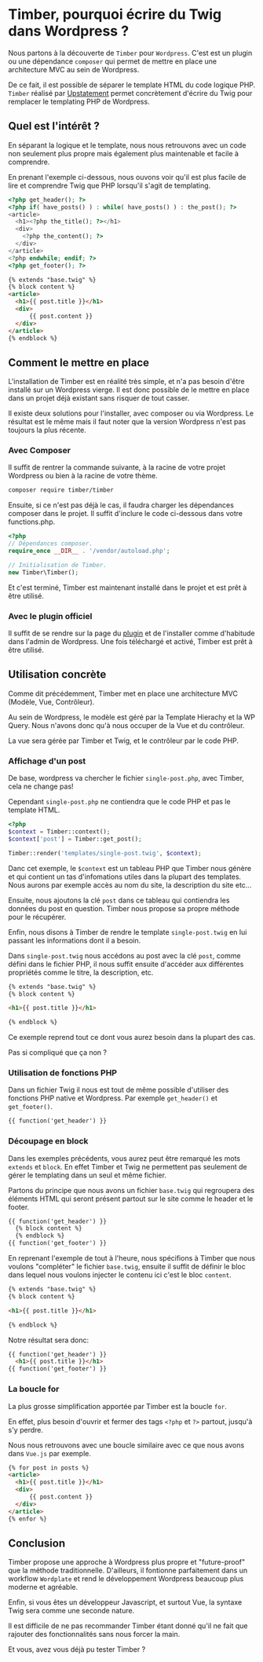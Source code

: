 # Timber, pourquoi écrire du Twig dans Wordpress ?

Nous partons à la découverte de `Timber` pour `Wordpress`. C'est est un plugin ou une dépendance `composer` qui permet de mettre en place une architecture MVC au sein de Wordpress.

De ce fait, il est possible de séparer le template HTML du code logique PHP. `Timber` réalisé par [Upstatement](https://upstatement.com/) permet concrètement d'écrire du Twig pour remplacer le templating PHP de Wordpress.

## Quel est l'intérêt ?

En séparant la logique et le template, nous nous retrouvons avec un code non seulement plus propre mais également plus maintenable et facile à comprendre.

En prenant l'exemple ci-dessous, nous ouvons voir  qu'il est plus facile de lire et comprendre Twig que PHP lorsqu'il s'agit de templating.

```php
<?php get_header(); ?>
<?php if( have_posts() ) : while( have_posts() ) : the_post(); ?>
<article>
  <h1><?php the_title(); ?></h1>
  <div>
    <?php the_content(); ?>
  </div>
</article>
<?php endwhile; endif; ?>
<?php get_footer(); ?>
```

```html
{% extends "base.twig" %}
{% block content %}
<article>
  <h1>{{ post.title }}</h1>
  <div>
      {{ post.content }}
  </div>
</article>
{% endblock %}
```

## Comment le mettre en place

L'installation de Timber est en réalité très simple, et n'a pas besoin d'être installé sur un Wordpress vierge. Il est donc possible de le mettre en place dans un projet déjà existant sans risquer de tout casser.

Il existe deux solutions pour l'installer, avec composer ou via Wordpress. Le résultat est le même mais il faut noter que la version Wordpress n'est pas toujours la plus récente.

### Avec Composer

Il suffit de rentrer la commande suivante, à la racine de votre projet Wordpress ou bien à la racine de votre thème.

```sh
composer require timber/timber
```

Ensuite, si ce n'est pas déjà le cas, il faudra charger les dépendances composer dans le projet. Il suffit d'inclure le code ci-dessous dans votre functions.php.

```php
<?php
// Dépendances composer.
require_once __DIR__ . '/vendor/autoload.php';

// Initialisation de Timber.
new Timber\Timber();
```

Et c'est terminé, Timber est maintenant installé dans le projet et est prêt à être utilisé.

### Avec le plugin officiel

Il suffit de se rendre sur la page du [plugin](https://wordpress.org/plugins/timber-library/) et de l'installer comme d'habitude dans l'admin de Wordpress. Une fois téléchargé et activé, Timber est prêt à être utilisé.

## Utilisation concrète

Comme dit précédemment, Timber met en place une architecture MVC (Modèle, Vue, Contrôleur).

Au sein de Wordpress, le modèle est géré par la Template Hierachy et la WP Query. Nous n'avons donc qu'à nous occuper de la Vue et du contrôleur.

La vue sera gérée par Timber et Twig, et le contrôleur par le code PHP.

### Affichage d'un post

De base, wordpress va chercher le fichier `single-post.php`, avec Timber, cela ne change pas!

Cependant `single-post.php` ne contiendra que le code PHP et pas le template HTML.

```php
<?php
$context = Timber::context();
$context['post'] = Timber::get_post();

Timber::render('templates/single-post.twig', $context);
```

Danc cet exemple, le `$context` est un tableau PHP que Timber nous génère et qui contient un tas d'infomations utiles dans la plupart des templates. Nous aurons par exemple accès au nom du site, la description du site etc...

Ensuite, nous ajoutons la clé `post` dans ce tableau qui contiendra les données du post en question. Timber nous propose sa propre méthode pour le récupérer.

Enfin, nous disons à Timber de rendre le template `single-post.twig` en lui passant les informations dont il a besoin.

Dans `single-post.twig` nous accédons au post avec la clé `post`, comme défini dans le fichier PHP, il nous suffit ensuite d'accéder aux différentes propriétés comme le titre, la description, etc.

```html
{% extends "base.twig" %}
{% block content %}

<h1>{{ post.title }}</h1>

{% endblock %}
```

Ce exemple reprend tout ce dont vous aurez besoin dans la plupart des cas.

Pas si compliqué que ça non ?

### Utilisation de fonctions PHP

Dans un fichier Twig il nous est tout de même possible d'utiliser des fonctions PHP native et Wordpress.
Par exemple `get_header()` et `get_footer()`.

```html
{{ function('get_header') }}
```

### Découpage en block

Dans les exemples précédents, vous aurez peut être remarqué les mots `extends` et `block`. En effet Timber et Twig ne permettent pas seulement de gérer le templating dans un seul et même fichier.

Partons du principe que nous avons un fichier `base.twig` qui regroupera des éléments HTML qui seront présent partout sur le site comme le header et le footer.

```html
{{ function('get_header') }}
  {% block content %}
  {% endblock %}
{{ function('get_footer') }}
```

En reprenant l'exemple de tout à l'heure, nous spécifions à Timber que nous voulons "compléter" le fichier `base.twig`, ensuite il suffit de définir le bloc dans lequel nous voulons injecter le contenu ici c'est le bloc `content`.

```html
{% extends "base.twig" %}
{% block content %}

<h1>{{ post.title }}</h1>

{% endblock %}
```

Notre résultat sera donc:

```html
{{ function('get_header') }}
  <h1>{{ post.title }}</h1>
{{ function('get_footer') }}
```

### La boucle for

La plus grosse simplification apportée par Timber est la boucle `for`.

En effet, plus besoin d'ouvrir et fermer des tags `<?php` et `?>` partout, jusqu'à s'y perdre.

Nous nous retrouvons avec une boucle similaire avec ce que nous avons dans `Vue.js` par exemple.

```html
{% for post in posts %}
<article>
  <h1>{{ post.title }}</h1>
  <div>
      {{ post.content }}
  </div>
</article>
{% enfor %}
```

## Conclusion

Timber propose une approche à Wordpress plus propre et "future-proof" que la méthode traditionnelle. D'ailleurs, il fontionne parfaitement dans un workflow `Wordplate` et rend le développement Wordpress beaucoup plus moderne et agréable.

Enfin, si vous êtes un développeur Javascript, et surtout Vue, la syntaxe Twig sera comme une seconde nature.

Il est difficile de ne pas recommander Timber étant donné qu'il ne fait que rajouter des fonctionnalités sans nous forcer la main.

Et vous, avez vous déjà pu tester Timber ?
